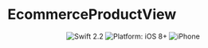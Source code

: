 # EcommerceProductView
<p align="center">
<img src="https://img.shields.io/badge/Swift-2.2-orange.svg?style=flat" alt="Swift 2.2" />
<img src="https://img.shields.io/badge/platform-iOS%208%2B-blue.svg?style=flat" alt="Platform: iOS 8+"/>
<img src ="https://img.shields.io/badge/iPhone-Platform%3AiPhone-orange.svg" alt ="iPhone" / alt = "Platform: iphone"/>
</p>
